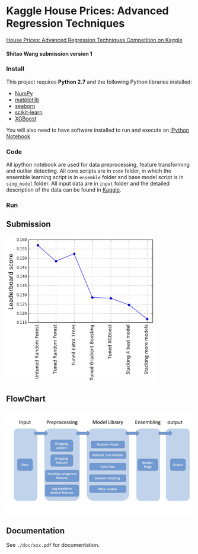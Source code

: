 # Kaggle House Prices: Advanced Regression Techniques
[House Prices: Advanced Regression Techniques
Competition on Kaggle](https://www.kaggle.com/c/house-prices-advanced-regression-techniques)
#### Shitao Wang submission version 1

### Install

This project requires **Python 2.7** and the following Python libraries installed:

- [NumPy](http://www.numpy.org/)
- [matplotlib](http://matplotlib.org/)
- [seaborn](https://stanford.edu/~mwaskom/software/seaborn/#)
- [scikit-learn](http://scikit-learn.org/stable/)
- [XGBoost](https://xgboost.readthedocs.io/en/latest/)

You will also need to have software installed to run and execute an [iPython Notebook](http://ipython.org/notebook.html)

### Code

All ipython notebook are used for data preprocessing, feature transforming and outlier detecting.
All core scripts are in `code` folder, in which the ensemble learning script is in `ensemble` folder and
base model script is in `sing_model` folder. All input data are in `input` folder and the detailed description
of the data can be found in [Kaggle](https://www.kaggle.com/c/house-prices-advanced-regression-techniques/data). 
### Run

## Submission

<img src="/doc/fig/score_with_different_approaches.png">

## FlowChart

<img src="/doc/fig/flowchart.jpg" align="center" width="900px"/>

## Documentation

See `./doc/xxx.pdf` for documentation.
